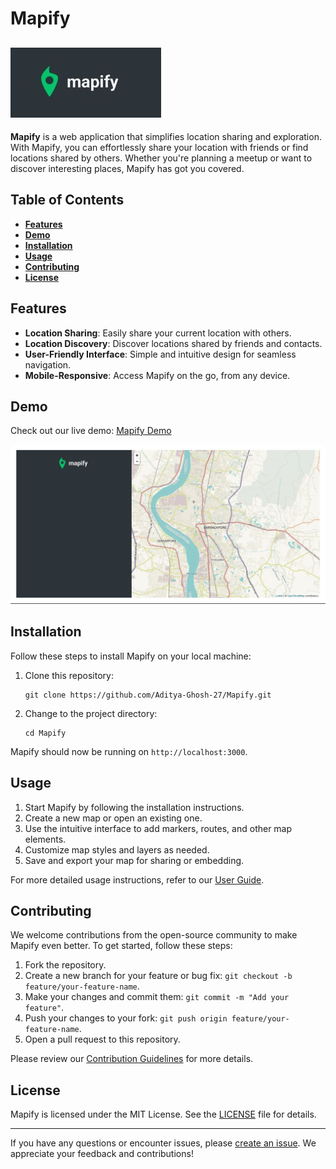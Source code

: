 # Mapify

## ![Mapify Logo](/images/logo.jpg)

**Mapify** is a web application that simplifies location sharing and exploration. With Mapify, you can effortlessly share your location with friends or find locations shared by others. Whether you're planning a meetup or want to discover interesting places, Mapify has got you covered.

## Table of Contents

- [**Features**](#features)
- [**Demo**](#demo)
- [**Installation**](#installation)
- [**Usage**](#usage)
- [**Contributing**](#contributing)
- [**License**](#license)

## Features

- **Location Sharing**: Easily share your current location with others.
- **Location Discovery**: Discover locations shared by friends and contacts.
- **User-Friendly Interface**: Simple and intuitive design for seamless navigation.
- **Mobile-Responsive**: Access Mapify on the go, from any device.

## Demo

Check out our live demo: [Mapify Demo](https://aditya-ghosh-27.github.io/Mapify/)

![Mapify Demo](images/mapify.jpg)

## Installation

Follow these steps to install Mapify on your local machine:

1. Clone this repository:
   ```shell
   git clone https://github.com/Aditya-Ghosh-27/Mapify.git
   ```

2. Change to the project directory:
   ```shell
   cd Mapify
   ```

Mapify should now be running on `http://localhost:3000`.

## Usage

1. Start Mapify by following the installation instructions.
2. Create a new map or open an existing one.
3. Use the intuitive interface to add markers, routes, and other map elements.
4. Customize map styles and layers as needed.
5. Save and export your map for sharing or embedding.

For more detailed usage instructions, refer to our [User Guide](/docs/user-guide.md).

## Contributing

We welcome contributions from the open-source community to make Mapify even better. To get started, follow these steps:

1. Fork the repository.
2. Create a new branch for your feature or bug fix: `git checkout -b feature/your-feature-name`.
3. Make your changes and commit them: `git commit -m "Add your feature"`.
4. Push your changes to your fork: `git push origin feature/your-feature-name`.
5. Open a pull request to this repository.

Please review our [Contribution Guidelines](/CONTRIBUTING.md) for more details.

## License

Mapify is licensed under the MIT License. See the [LICENSE](/LICENSE) file for details.

---

If you have any questions or encounter issues, please [create an issue](https://github.com/Aditya-Ghosh-27/Mapify/issues). We appreciate your feedback and contributions!
